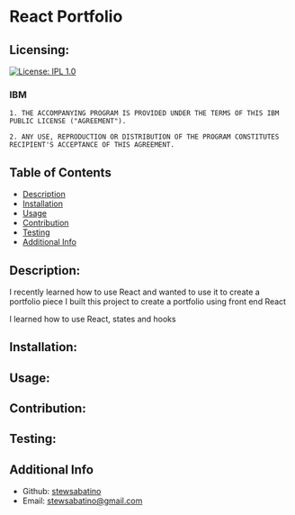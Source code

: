 # React Portfolio

## Licensing:
[![License: IPL 1.0](https://img.shields.io/badge/License-IPL%201.0-blue.svg)](https://opensource.org/licenses/IPL-1.0)<br>
<h3>IBM</h3>

    1. THE ACCOMPANYING PROGRAM IS PROVIDED UNDER THE TERMS OF THIS IBM PUBLIC LICENSE ("AGREEMENT"). 

    2. ANY USE, REPRODUCTION OR DISTRIBUTION OF THE PROGRAM CONSTITUTES RECIPIENT'S ACCEPTANCE OF THIS AGREEMENT.


## Table of Contents
- [Description](#description)
- [Installation](#installation)
- [Usage](#usage)
- [Contribution](#contribution)
- [Testing](#testing)
- [Additional Info](#additional-info)

## Description:
I recently learned how to use React and wanted to use it to create a portfolio piece
I built this project to create a portfolio using front end React

I learned how to use React, states and hooks

## Installation:


## Usage:


## Contribution:


## Testing:


## Additional Info
- Github: [stewsabatino](https://github.com/stewsabatino)
- Email: stewsabatino@gmail.com

  